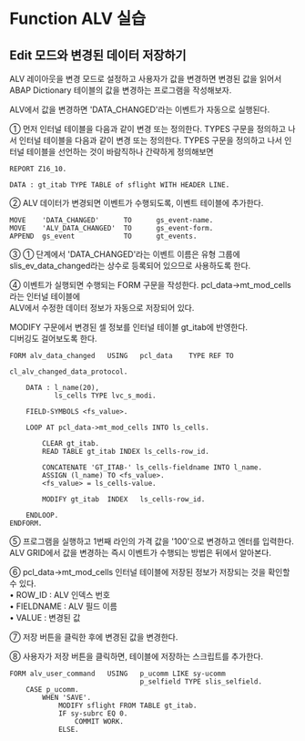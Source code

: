 # Function ALV 실습

## Edit 모드와 변경된 데이터 저장하기
ALV 레이아웃을 변경 모드로 설정하고 사용자가 값을 변경하면 변경된 값을 읽어서 ABAP Dictionary 테이블의 값을 변경하는 프로그램을 작성해보자.

ALV에서 값을 변경하면 'DATA_CHANGED'라는 이벤트가 자동으로 실행된다.

① 먼저 인터널 테이블을 다음과 같이 변경 또는 정의한다. TYPES 구문을 정의하고 나서 인터널 테이블을 다음과 같이 변경 또는 정의한다. TYPES 구문을 정의하고 나서 인터널 테이블을 선언하는 것이 바람직하나 간략하게 정의해보면
```ABAP
REPORT Z16_10.

DATA : gt_itab TYPE TABLE of sflight WITH HEADER LINE.
```

② ALV 데이터가 변경되면 이벤트가 수행되도록, 이벤트 테이블에 추가한다.
```ABAP
MOVE    'DATA_CHANGED'      TO      gs_event-name.
MOVE    'ALV_DATA_CHANGED'  TO      gs_event-form.
APPEND  gs_event            TO      gt_events.
````

③ ① 단계에서 'DATA_CHANGED'라는 이벤트 이름은 유형 그룹에 slis_ev_data_changed라는 상수로 등록되어 있으므로 사용하도록 한다.

④ 이벤트가 실행되면 수행되는 FORM 구문을 작성한다. pcl_data->mt_mod_cells라는 인터널 테이블에 <br>
ALV에서 수정한 데이터 정보가 자동으로 저장되어 있다. <br>

MODIFY 구문에서 변경된 셀 정보를 인터널 테이블 gt_itab에 반영한다. <br>
디버깅도 걸어보도록 한다.
```ABAP
FORM alv_data_changed   USING   pcl_data    TYPE REF TO
                                            cl_alv_changed_data_protocol.

    DATA : l_name(20),
           ls_cells TYPE lvc_s_modi.

    FIELD-SYMBOLS <fs_value>.

    LOOP AT pcl_data->mt_mod_cells INTO ls_cells.
    
        CLEAR gt_itab.
        READ TABLE gt_itab INDEX ls_cells-row_id.

        CONCATENATE 'GT_ITAB-' ls_cells-fieldname INTO l_name.
        ASSIGN (l_name) TO <fs_value>.
        <fs_value> = ls_cells-value.

        MODIFY gt_itab  INDEX   ls_cells-row_id.

    ENDLOOP.
ENDFORM.
```

⑤ 프로그램을 실행하고 1번째 라인의 가격 값을 '100'으로 변경하고 엔터를 입력한다.<br>
ALV GRID에서 값을 변경하는 즉시 이벤트가 수행되는 방법은 뒤에서 알아본다.<br>

⑥ pcl_data->mt_mod_cells 인터널 테이블에 저장된 정보가 저장되는 것을 확인할 수 있다.<br>
• ROW_ID : ALV 인덱스 번호<br>
• FIELDNAME : ALV 필드 이름<br>
• VALUE : 변경된 값<br>

⑦ 저장 버튼을 클릭한 후에 변경된 값을 변경한다.<br>

⑧ 사용자가 저장 버튼을 클릭하면, 테이블에 저장하는 스크립트를 추가한다.
```ABAP
FORM alv_user_command   USING   p_ucomm LIKE sy-ucomm
                                p_selfield TYPE slis_selfield.
    CASE p_ucomm.
        WHEN 'SAVE'.
            MODIFY sflight FROM TABLE gt_itab.
            IF sy-subrc EQ 0.
                COMMIT WORK.
            ELSE.                                                
```